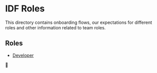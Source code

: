 IDF Roles
=========

This directory contains onboarding flows, our expectations for different roles and other information related to team roles.

## Roles
 - [Developer](/roles/developer/README.md)


🦄
